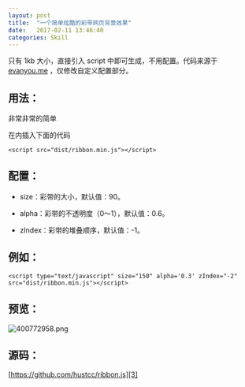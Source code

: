 ```yaml
---
layout: post
title:  "一个简单炫酷的彩带网页背景效果"
date:   2017-02-11 13:46:40
categories: Skill
---
```

只有 1kb 大小，直接引入 script 中即可生成，不用配置。代码来源于 [evanyou.me][1] ，仅修改自定义配置部分。

## 用法： ##

非常非常的简单

在<body></body>内插入下面的代码

    <script src="dist/ribbon.min.js"></script>

## 配置： ##

 - size：彩带的大小，默认值：90。

 - alpha：彩带的不透明度（0〜1），默认值：0.6。

 - zIndex：彩带的堆叠顺序，默认值：-1。

## 例如： ##

    <script type="text/javascript" size="150" alpha='0.3' zIndex="-2" src="dist/ribbon.min.js"></script>

## 预览： ##
![400772958.png][2]
## 源码： ##

[https://github.com/hustcc/ribbon.js][3]


  [1]: http://evanyou.me
  [2]: http://imglf.nosdn.127.net/img/cEczVHlUNlVvWHhiRnFDVHkxd2x6MGFYeFVCZTRKekp4a2cyUHZHWDJqTFNXNVZPNTRBMGtBPT0.png
  [3]: https://github.com/hustcc/ribbon.js